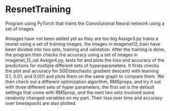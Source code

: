 # ResnetTraining
Program using PyTorch that trains the Convolutional Neural network using a set of images

#images have not been added yet as they are too big
Assign3.py trains a resnet using a set of training images, the images in imagenet12_train have been divided into two sets, training and validation. After the training is done, the program then checks the accuracy using a set of images in imagenet_12_val
Assign4.py, tests for and plots the loss and accuracy of the predictions for multiple different sets of hyperparameters. It firsts checks the plot and accuracy for SGD(stochastic gradient descent) with learning 0.1, 0.01, and 0.001 and plots them on the same graph to compare them.
We then check out a different optimization algorithm, RMSprops, and try it out with three different sets of hyper parameters, the first set is the default settings that come with RMSprop, and the next two sets involved some randomly changed variables on my part. Their loss over time and accuracy over time(epoch) are also plotted.
